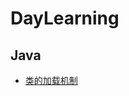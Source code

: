 # DayLearning
## Java
+ [类的加载机制](https://github.com/melodylzl/DayLearning/blob/main/Java/%E7%B1%BB%E7%9A%84%E5%8A%A0%E8%BD%BD%E6%9C%BA%E5%88%B6.md)

